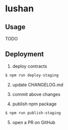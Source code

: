 # lushan

## Usage

TODO

## Deployment

1. deploy contracts

```bash
$ npm run deploy-staging
```

2. update CHANGELOG.md

3. commit above changes

4. publish npm package

```bash
$ npm run publish-staging
```

5. open a PR on GitHub

